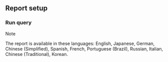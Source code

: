 ## Report setup

### Run query

>[!Note]
>The report is available in these languages: English, Japanese, German, Chinese (Simplified), Spanish, French, Portuguese (Brazil), Russian, Italian, Chinese (Traditional), Korean.